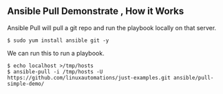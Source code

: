 ## Ansible Pull Demonstrate , How it Works 

Ansible Pull will pull a git repo and run the playbook locally on that server.

```
$ sudo yum install ansible git -y 
```

We can run this to run a playbook.

```
$ echo localhost >/tmp/hosts
$ ansible-pull -i /tmp/hosts -U https://github.com/linuxautomations/just-examples.git ansible/pull-simple-demo/